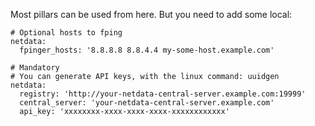 Most pillars can be used from here.
But you need to add some local:

```
# Optional hosts to fping
netdata:
  fpinger_hosts: '8.8.8.8 8.8.4.4 my-some-host.example.com'

# Mandatory
# You can generate API keys, with the linux command: uuidgen
netdata:
  registry: 'http://your-netdata-central-server.example.com:19999'
  central_server: 'your-netdata-central-server.example.com'
  api_key: 'xxxxxxxx-xxxx-xxxx-xxxx-xxxxxxxxxxxx'
```
